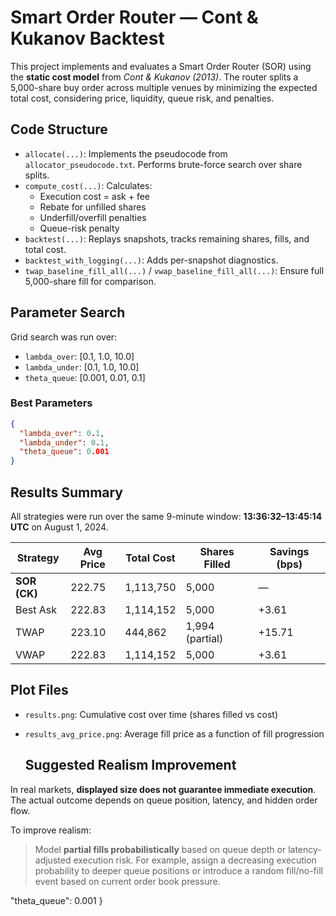 # Smart Order Router — Cont & Kukanov Backtest

This project implements and evaluates a Smart Order Router (SOR) using the **static cost model** from *Cont & Kukanov (2013)*. The router splits a 5,000-share buy order across multiple venues by minimizing the expected total cost, considering price, liquidity, queue risk, and penalties.

## Code Structure

- `allocate(...)`: Implements the pseudocode from `allocator_pseudocode.txt`. Performs brute-force search over share splits.
- `compute_cost(...)`: Calculates:
  - Execution cost = ask + fee
  - Rebate for unfilled shares
  - Underfill/overfill penalties
  - Queue-risk penalty
- `backtest(...)`: Replays snapshots, tracks remaining shares, fills, and total cost.
- `backtest_with_logging(...)`: Adds per-snapshot diagnostics.
- `twap_baseline_fill_all(...)` / `vwap_baseline_fill_all(...)`: Ensure full 5,000-share fill for comparison.

## Parameter Search

Grid search was run over:

- `lambda_over`: [0.1, 1.0, 10.0]
- `lambda_under`: [0.1, 1.0, 10.0]
- `theta_queue`: [0.001, 0.01, 0.1]

### Best Parameters
```json
{
  "lambda_over": 0.1,
  "lambda_under": 0.1,
  "theta_queue": 0.001
}
```
## Results Summary

All strategies were run over the same 9-minute window: **13:36:32–13:45:14 UTC** on August 1, 2024.

| Strategy   | Avg Price | Total Cost | Shares Filled    | Savings (bps) |
|------------|-----------|------------|------------------|----------------|
| **SOR (CK)** | 222.75    | 1,113,750   | 5,000              | —            |
| Best Ask   | 222.83    | 1,114,152   | 5,000              | +3.61          |
| TWAP       | 223.10    | 444,862     | 1,994 (partial)    | +15.71         |
| VWAP       | 222.83    | 1,114,152   | 5,000              | +3.61          |

## Plot Files

- `results.png`: Cumulative cost over time (shares filled vs cost)
- `results_avg_price.png`: Average fill price as a function of fill progression

  ## Suggested Realism Improvement

In real markets, **displayed size does not guarantee immediate execution**. The actual outcome depends on queue position, latency, and hidden order flow.

To improve realism:
> Model **partial fills probabilistically** based on queue depth or latency-adjusted execution risk. For example, assign a decreasing execution probability to deeper queue positions or introduce a random fill/no-fill event based on current order book pressure.






  "theta_queue": 0.001
}
